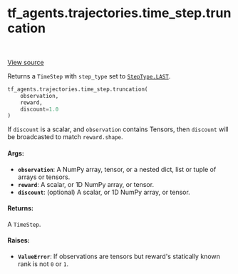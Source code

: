 <div itemscope itemtype="http://developers.google.com/ReferenceObject">
<meta itemprop="name" content="tf_agents.trajectories.time_step.truncation" />
<meta itemprop="path" content="Stable" />
</div>

# tf_agents.trajectories.time_step.truncation

<table class="tfo-notebook-buttons tfo-api" align="left">
</table>

<a target="_blank" href="https://github.com/tensorflow/agents/tree/master/tf_agents/trajectories/time_step.py">View
source</a>

Returns a `TimeStep` with `step_type` set to
<a href="../../../tf_agents/trajectories/time_step/StepType.md#LAST"><code>StepType.LAST</code></a>.

``` python
tf_agents.trajectories.time_step.truncation(
    observation,
    reward,
    discount=1.0
)
```



<!-- Placeholder for "Used in" -->

If `discount` is a scalar, and `observation` contains Tensors,
then `discount` will be broadcasted to match `reward.shape`.

#### Args:

*   <b>`observation`</b>: A NumPy array, tensor, or a nested dict, list or tuple
    of arrays or tensors.
*   <b>`reward`</b>: A scalar, or 1D NumPy array, or tensor.
*   <b>`discount`</b>: (optional) A scalar, or 1D NumPy array, or tensor.

#### Returns:

A `TimeStep`.

#### Raises:

*   <b>`ValueError`</b>: If observations are tensors but reward's statically
    known rank is not `0` or `1`.
